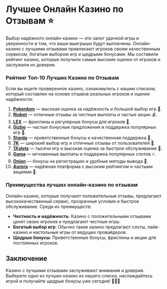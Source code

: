 # Лучшее Онлайн Казино по Отзывам ⭐

Выбор надёжного онлайн-казино — это залог удачной игры и уверенности в том, что ваши выигрыши будут выплачены. Онлайн-казино с лучшими отзывами привлекают игроков своим качественным сервисом, богатым выбором игр и щедрыми бонусами. Мы составили рейтинг казино, которые получили самые высокие оценки от игроков и заслужили их доверие.

### Рейтинг Топ-10 Лучших Казино по Отзывам

Если вы ищете проверенное казино, ознакомьтесь с нашим списком, который составлен на основе отзывов реальных игроков и оценки надёжности:

1. **[Pokerdom](https://brandplay.link/4k77v2yx)** — высокая оценка за надёжность и большой выбор игр 🎲.
2. **[Riobet](https://brandplay.link/7xBLTPyj)** — отличные отзывы за честные выплаты и частые акции 💰.
3. **[LEX](https://brandplay.link/zW4hdDFV)** — фриспины и регулярные бонусы для игроков 🎉.
4. **[Gizbo](https://brandplay.link/bprXw4YV)** — частые бонусные предложения и поддержка популярных игр 🎁.
5. **[Starda](https://brandplay.link/fB7xwRFL)** — приветственные бонусы и качественная поддержка 🎈.
6. **[7K](https://brandplay.link/BvQyFShp)** — широкий выбор игр и отличные отзывы от пользователей 🎯.
7. **[1Xslots](https://brandplay.link/hSB1khtr)** — тысячи игр и высокая оценка за быстрое обслуживание 🌟.
8. **[Gama](https://brandplay.link/j6NMKsDz)** — мгновенные выплаты и поддержка популярных слотов ⚡.
9. **[Onion](https://brandplay.link/zBGRVpQ9)** — бонусы на регистрацию и удобные методы вывода 🎰.
10. **[Aurora](https://10trafic-stat2.com/click/668546556bcc6313411604bd/6766/13032/subaccount)** — надёжная платформа с высоким рейтингом и частыми акциями 💎.

### Преимущества лучших онлайн-казино по отзывам

Онлайн-казино, которые получают положительные отзывы, предлагают высококачественный сервис, прозрачные условия и быстрое обслуживание. Среди их преимуществ:
- **Честность и надёжность**: Казино с положительными отзывами ценят своих игроков и предлагают честные игры.
- **Богатый выбор игр**: Обычно такие казино предлагают слоты, лайв-казино и настольные игры от ведущих провайдеров.
- **Щедрые бонусы**: Приветственные бонусы, фриспины и акции для постоянных игроков.

## Заключение

Казино с лучшими отзывами заслуживают внимания и доверия. Выберите одно из лучших казино из нашего списка, наслаждайтесь игрой и получайте щедрые бонусы уже сегодня! 🎉🎰💸
